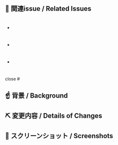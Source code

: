 ## 📝 関連issue / Related Issues
- #
- #
- #

close #

## :point_up: 背景 / Background

## ⛏ 変更内容 / Details of Changes

## 📸 スクリーンショット / Screenshots